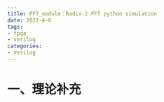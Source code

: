 ```yaml
---
title: FFT_module：Radix-2 FFT python simulation
date: 2022-4-6
tags:
- fpga
- verilog
categories:
- Verilog
---
```

# 一、理论补充
